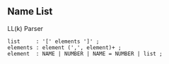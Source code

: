 Name List
---

LL(k) Parser

    list     : '[' elements ']' ;
    elements : element (',', element)+ ;
    element  : NAME | NUMBER | NAME = NUMBER | list ;

